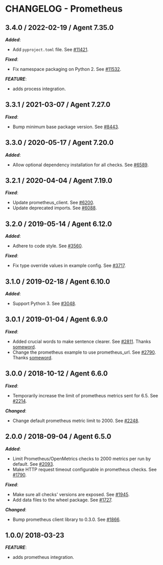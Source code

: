 # CHANGELOG - Prometheus

## 3.4.0 / 2022-02-19 / Agent 7.35.0

***Added***: 

* Add `pyproject.toml` file. See [#11421](https://github.com/DataDog/integrations-core/pull/11421).

***Fixed***: 

* Fix namespace packaging on Python 2. See [#11532](https://github.com/DataDog/integrations-core/pull/11532).

***FEATURE***: 

* adds process integration.


## 3.3.1 / 2021-03-07 / Agent 7.27.0

***Fixed***: 

* Bump minimum base package version. See [#8443](https://github.com/DataDog/integrations-core/pull/8443).


## 3.3.0 / 2020-05-17 / Agent 7.20.0

***Added***: 

* Allow optional dependency installation for all checks. See [#6589](https://github.com/DataDog/integrations-core/pull/6589).


## 3.2.1 / 2020-04-04 / Agent 7.19.0

***Fixed***: 

* Update prometheus_client. See [#6200](https://github.com/DataDog/integrations-core/pull/6200).
* Update deprecated imports. See [#6088](https://github.com/DataDog/integrations-core/pull/6088).


## 3.2.0 / 2019-05-14 / Agent 6.12.0

***Added***: 

* Adhere to code style. See [#3560](https://github.com/DataDog/integrations-core/pull/3560).

***Fixed***: 

* Fix type override values in example config. See [#3717](https://github.com/DataDog/integrations-core/pull/3717).


## 3.1.0 / 2019-02-18 / Agent 6.10.0

***Added***: 

* Support Python 3. See [#3048](https://github.com/DataDog/integrations-core/pull/3048).


## 3.0.1 / 2019-01-04 / Agent 6.9.0

***Fixed***: 

* Added crucial words to make sentence clearer. See [#2811][1]. Thanks [someword][2].
* Change the prometheus example to use prometheus_url. See [#2790][3]. Thanks [someword][2].


## 3.0.0 / 2018-10-12 / Agent 6.6.0

***Fixed***: 

* Temporarily increase the limit of prometheus metrics sent for 6.5. See [#2214][5].

***Changed***: 

* Change default prometheus metric limit to 2000. See [#2248][4].


## 2.0.0 / 2018-09-04 / Agent 6.5.0

***Added***: 

* Limit Prometheus/OpenMetrics checks to 2000 metrics per run by default. See [#2093][6].
* Make HTTP request timeout configurable in prometheus checks. See [#1790][9].

***Fixed***: 

* Make sure all checks' versions are exposed. See [#1945][7].
* Add data files to the wheel package. See [#1727][10].

***Changed***: 

* Bump prometheus client library to 0.3.0. See [#1866][8].


## 1.0.0/ 2018-03-23

***FEATURE***: 

* adds prometheus integration.

[1]: https://github.com/DataDog/integrations-core/pull/2811
[2]: https://github.com/someword
[3]: https://github.com/DataDog/integrations-core/pull/2790
[4]: https://github.com/DataDog/integrations-core/pull/2248
[5]: https://github.com/DataDog/integrations-core/pull/2214
[6]: https://github.com/DataDog/integrations-core/pull/2093
[7]: https://github.com/DataDog/integrations-core/pull/1945
[8]: https://github.com/DataDog/integrations-core/pull/1866
[9]: https://github.com/DataDog/integrations-core/pull/1790
[10]: https://github.com/DataDog/integrations-core/pull/1727
